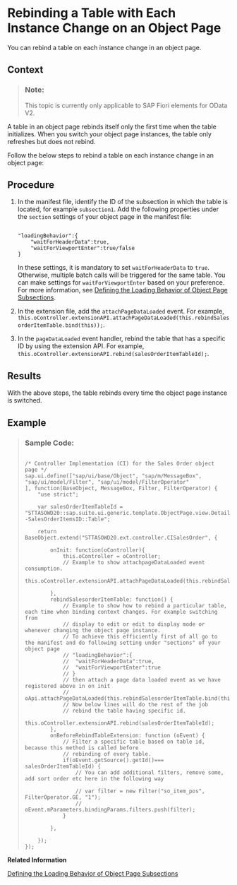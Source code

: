 <!-- loioa6946a8d5ec0432ea7d1771df6a6474e -->

# Rebinding a Table with Each Instance Change on an Object Page

You can rebind a table on each instance change in an object page.



## Context

> ### Note:  
> This topic is currently only applicable to SAP Fiori elements for OData V2.

A table in an object page rebinds itself only the first time when the table initializes. When you switch your object page instances, the table only refreshes but does not rebind.

Follow the below steps to rebind a table on each instance change in an object page:



## Procedure

1.  In the manifest file, identify the ID of the subsection in which the table is located, for example `subsection1`. Add the following properties under the `section` settings of your object page in the manifest file:

    ```
    
    "loadingBehavior":{
    	"waitForHeaderData":true,
    	"waitForViewportEnter":true/false
    }
    ```

    In these settings, it is mandatory to set `waitForHeaderData` to `true`. Otherwise, multiple batch calls will be triggered for the same table. You can make settings for `waitForViewportEnter` based on your preference. For more information, see [Defining the Loading Behavior of Object Page Subsections](defining-the-loading-behavior-of-object-page-subsections-6b84249.md).

2.  In the extension file, add the `attachPageDataLoaded` event. For example, `this.oController.extensionAPI.attachPageDataLoaded(this.rebindSalesorderItemTable.bind(this));`.

3.  In the `pageDataLoaded` event handler, rebind the table that has a specific ID by using the extension API. For example, `this.oController.extensionAPI.rebind(salesOrderItemTableId);`.




<a name="loioa6946a8d5ec0432ea7d1771df6a6474e__result_vgv_qx3_xlb"/>

## Results

With the above steps, the table rebinds every time the object page instance is switched.



## Example

> ### Sample Code:  
> ```
> 
> /* Controller Implementation (CI) for the Sales Order object page */
> sap.ui.define(["sap/ui/base/Object", "sap/m/MessageBox", "sap/ui/model/Filter", "sap/ui/model/FilterOperator"
> ], function(BaseObject, MessageBox, Filter, FilterOperator) {
>     "use strict";
> 
>     var salesOrderItemTableId = "STTASOWD20::sap.suite.ui.generic.template.ObjectPage.view.Details::C_STTA_SalesOrder_WD_20--SalesOrderItemsID::Table";
> 
>     return BaseObject.extend("STTASOWD20.ext.controller.CISalesOrder", {
>         
>         onInit: function(oController){
>             this.oController = oController;
>             // Example to show attachpageDataLoaded event consumption.
>              this.oController.extensionAPI.attachPageDataLoaded(this.rebindSalesorderItemTable.bind(this));
> 
>         },
>         rebindSalesorderItemTable: function() {
>             // Example to show how to rebind a particular table, each time when binding context changes. For example switching from
>             // display to edit or edit to display mode or whenever changing the object page instance.
>             // To achieve this efficiently first of all go to the manifest and do following setting under "sections" of your object page
>             // "loadingBehavior":{
>             //  "waitForHeaderData":true,
>             //  "waitForViewportEnter":true
>             // }
>             // then attach a page data loaded event as we have registered above in on init
>             // oApi.attachPageDataLoaded(this.rebindSalesorderItemTable.bind(this));
>             // Now below lines will do the rest of the job
>             // rebind the table having specific id.
>             this.oController.extensionAPI.rebind(salesOrderItemTableId);
>         },
>         onBeforeRebindTableExtension: function (oEvent) {
>             // Filter a specific table based on table id, because this method is called before
>             // rebinding of every table.
>             if(oEvent.getSource().getId()=== salesOrderItemTableId) {
>                 // You can add additional filters, remove some, add sort order etc here in the following way
> 
>                 // var filter = new Filter("so_item_pos", FilterOperator.GE, "1");
>                 // oEvent.mParameters.bindingParams.filters.push(filter);
>             }
>             
>         },
> 
>     });
> });
> 
> ```

**Related Information**  


[Defining the Loading Behavior of Object Page Subsections](defining-the-loading-behavior-of-object-page-subsections-6b84249.md "You can define the loading behavior of subsections in an object page in the manifest settings.")

